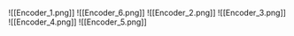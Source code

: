 ![[Encoder_1.png]]
![[Encoder_6.png]]
![[Encoder_2.png]]
![[Encoder_3.png]]
![[Encoder_4.png]]
![[Encoder_5.png]]